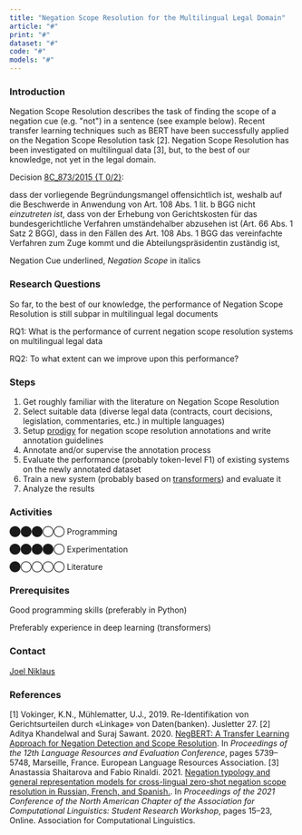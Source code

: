 ```yaml
---
title: "Negation Scope Resolution for the Multilingual Legal Domain"
article: "#"
print: "#"
dataset: "#"
code: "#"
models: "#"
---
```


### Introduction

Negation Scope Resolution describes the task of finding the scope of a negation cue (e.g. "not") in a sentence (see example below). Recent transfer learning techniques such as BERT have been successfully applied on the Negation Scope Resolution task \[2\]. Negation Scope Resolution has been investigated on multilingual data \[3\], but, to the best of our knowledge, not yet in the legal domain.

Decision [8C\_873/2015 {T 0/2}](https://www.bger.ch/ext/eurospider/live/de/php/aza/http/index.php?lang=de&type=highlight_simple_query&page=18&from_date=09.12.2015&to_date=28.12.2015&sort=relevance&insertion_date=&top_subcollection_aza=all&query_words=&rank=179&azaclir=aza&highlight_docid=aza%3A%2F%2F17-12-2015-8C_873-2015&number_of_ranks=418):

dass der vorliegende Begründungsmangel offensichtlich ist, weshalb auf die Beschwerde in Anwendung von Art. 108 Abs. 1 lit. b BGG nicht _einzutreten ist_,
dass von der Erhebung von Gerichtskosten für das bundesgerichtliche Verfahren umständehalber abzusehen ist (Art. 66 Abs. 1 Satz 2 BGG),
dass in den Fällen des Art. 108 Abs. 1 BGG das vereinfachte Verfahren zum Zuge kommt und die Abteilungspräsidentin zuständig ist,

Negation Cue underlined, _Negation Scope_ in italics

### Research Questions

So far, to the best of our knowledge, the performance of Negation Scope Resolution is still subpar in multilingual legal documents

RQ1: What is the performance of current negation scope resolution systems on multilingual legal data

RQ2: To what extent can we improve upon this performance?

### Steps

1.  Get roughly familiar with the literature on Negation Scope Resolution
2.  Select suitable data (diverse legal data (contracts, court decisions, legislation, commentaries, etc.) in multiple languages)
3.  Setup [prodigy](https://prodi.gy/) for negation scope resolution annotations and write annotation guidelines
4.  Annotate and/or supervise the annotation process
5.  Evaluate the performance (probably token-level F1) of existing systems on the newly annotated dataset
6.  Train a new system (probably based on [transformers](https://huggingface.co/docs/transformers/index)) and evaluate it
7.  Analyze the results

### Activities

⬤⬤⬤◯◯ Programming

⬤⬤⬤⬤◯ Experimentation

⬤◯◯◯◯ Literature

### Prerequisites

Good programming skills (preferably in Python)

Preferably experience in deep learning (transformers)

### Contact

[Joel Niklaus](https://www.digitale-nachhaltigkeit.unibe.ch/about_us/persons/niklaus_joel/index_eng.html)

### References

\[1\] Vokinger, K.N., Mühlematter, U.J., 2019. Re-Identifikation von Gerichtsurteilen durch «Linkage» von Daten(banken). Jusletter 27.
\[2\] Aditya Khandelwal and Suraj Sawant. 2020. [NegBERT: A Transfer Learning Approach for Negation Detection and Scope Resolution](https://aclanthology.org/2020.lrec-1.704). In _Proceedings of the 12th Language Resources and Evaluation Conference_, pages 5739–5748, Marseille, France. European Language Resources Association.
\[3\] Anastassia Shaitarova and Fabio Rinaldi. 2021. [Negation typology and general representation models for cross-lingual zero-shot negation scope resolution in Russian, French, and Spanish.](https://aclanthology.org/2021.naacl-srw.3). In _Proceedings of the 2021 Conference of the North American Chapter of the Association for Computational Linguistics: Student Research Workshop_, pages 15–23, Online. Association for Computational Linguistics.
